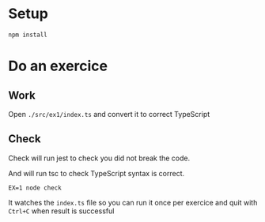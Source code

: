 # Setup

```
npm install
```

# Do an exercice

## Work

Open `./src/ex1/index.ts` and convert it to correct TypeScript

## Check

Check will run jest to check you did not break the code.

And will run tsc to check TypeScript syntax is correct.

```
EX=1 node check
```

It watches the `index.ts` file so you can run it once per exercice and quit with `Ctrl+C` when result is successful